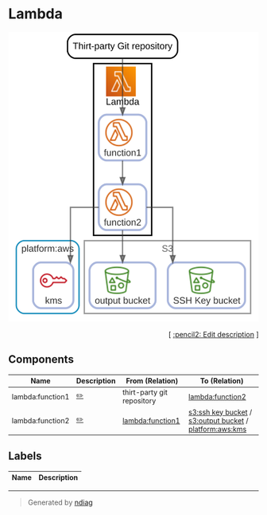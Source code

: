# Lambda

![view](node-lambda.svg)



<p align="right">
  [ <a href="../input/ndiag.descriptions/_node-lambda.md">:pencil2: Edit description</a> ]
</p>

## Components

| Name | Description | From (Relation) | To (Relation) |
| --- | --- | --- | --- |
| lambda:function1 |  <a href="../input/ndiag.descriptions/_component-lambda_function1.md">:pencil2:</a> | thirt-party git repository | [lambda:function2](node-lambda.md) |
| lambda:function2 |  <a href="../input/ndiag.descriptions/_component-lambda_function2.md">:pencil2:</a> | [lambda:function1](node-lambda.md) | [s3:ssh key bucket](node-s3.md) / [s3:output bucket](node-s3.md) / [platform:aws:kms](layer-platform.md#platformaws) |

## Labels

| Name | Description |
| --- | --- |

---

> Generated by [ndiag](https://github.com/k1LoW/ndiag)

